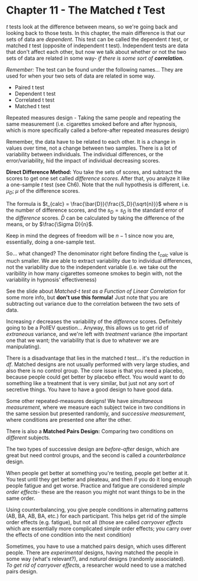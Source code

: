 # Chapter 11 - The Matched _t_ Test

_t_ tests look at the difference between means, so we're going back and looking back to those tests. In this chapter, the main difference is that our sets of data are _dependent_. This test can be called the dependent _t_ test, or matched _t_ test (opposite of independent t test). Independent tests are data that don't affect each other, but now we talk about whether or not the two sets of data are related in some way- _if there is some sort of **correlation.**_

_Remember:_ The test can be found under the following names... They are used for when your two sets of data are related in some way.

- Paired t test
- Dependent t test
- Correlated t test
- Matched t test

Repeated measures design - Taking the same people and repeating the same measurement (i.e. cigarettes smoked before and after hypnosis, which is more specifically called a before-after repeated measures design)

Remember, the data have to be related to each other. It is a change in values over time, not a change between two samples. There is a lot of variability between individuals. The individual differences, or the error/variability, hid the impact of individual decreasing scores.

**Direct Difference Method:** You take the sets of scores, and subtract the scores to get one set called _difference scores_. After that, you analyze it like a one-sample _t_ test (see Ch6). Note that the null hypothesis is different, i.e. $\mu_D$; $\mu$ of the difference scores.

The formula is $t_{calc} = \frac{\bar{D}}{\frac{S_D}{\sqrt{n}}}$ where $n$ is the number of difference scores, and the $s_D = s_{\bar{D}}$ is the standard error of the _difference_ scores. $\bar{D}$ can be calculated by taking the difference of the means, or by $\frac{\Sigma D}{n}$.

Keep in mind the degrees of freedom will be $n-1$ since now you are, essentially, doing a one-sample test.

So... what changed? The denominator right before finding the $t_{calc}$ value is much smaller. We are able to extract variability due to individual differences, not the variability due to the independent variable (i.e. we take out the varibility in how many cigarettes someone smokes to begin with, not the variability in hypnosis' effectiveness)

See the slide about _Matched-t test as a Function of Linear Correlation_ for some more info, but **don't use this formula!** Just note that you are subtracting out variance due to the correlation between the two sets of data.

Increasing $r$ decreases the variability of the _difference_ scores. Definitely going to be a PollEV question... Anyway, this allows us to get rid of _extraneous_ variance, and we're left with _treatment_ variance (the important one that we want; the variability that is due to whatever we are manipulating).

There is a disadvantage that lies in the matched _t_ test... it's the reduction in _df_. Matched designs are not usually performed with very large studies, and also there is no control group. The core issue is that you need a placebo, because people could get better by placebo effect. You would want to do something like a treatment that is very similar, but just not any sort of secretive things. You have to have a good design to have good data.

Some other repeated-measures designs! We have _simultaneous measurement_, where we measure each subject twice in two conditions in the same session but presented randomly, and _successive measurement_, where conditions are presented one after the other.

There is also a **Matched Pairs Design:** Comparing two conditions on _different_ subjects.

The two types of successive design are _before-after_ design, which are great but need control groups, and the second is called a _counterbalance_ design.

When people get better at something you're testing, people get better at it. You test until they get better and pleateau, and then if you do it long enough people fatigue and get worse. Practice and fatigue are considered _simple order effects_- these are the reason you might not want things to be in the same order.

Using counterbalancing, you give people conditions in alternating patterns (AB, BA, AB, BA, etc.) for each participant. This helps get rid of the simple order effects (e.g. fatigue), but not all (those are called _carryover effects_ which are essentially more complicated simple order effects; you carry over the effects of one condition into the next condition)

Sometimes, you have to use a matched pairs design, which uses different people. There are _experimental_ designs, having matched the people in some way (what's relevant?), and _natural_ designs (randomly associated). _To get rid of carryover effects_, a researcher would need to use a matched pairs design.
